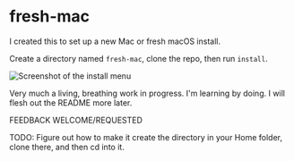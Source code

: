 # fresh-mac

I created this to set up a new Mac or fresh macOS install.

Create a directory named `fresh-mac`, clone the repo, then run `install`.

![Screenshot of the install menu](https://i.imgur.com/7MFStIC.png)

Very much a living, breathing work in progress. I'm learning by doing. I will flesh out the README more later.

FEEDBACK WELCOME/REQUESTED

TODO:
Figure out how to make it create the directory in your Home folder, clone there, and then cd into it.
